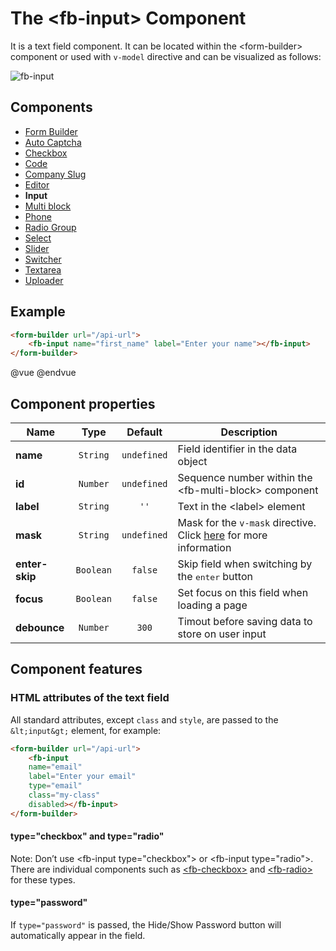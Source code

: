 # The &lt;fb-input&gt; Component

It is a text field component. It can be located within the &lt;form-builder&gt; component or used with `v-model` directive and can be visualized as follows:

![fb-input](/assets/awema-pl/wiki/docs/fb-input.png)

## Components
* [Form Builder](./form-builder.md)
* [Auto Captcha](./fb-auto-captcha.md)
* [Checkbox](./fb-checkbox.md)
* [Code](./fb-code.md)
* [Company Slug](./fb-company-slug.md)
* [Editor](./fb-editor.md)
* **Input**
* [Multi block](./fb-multi-block.md)
* [Phone](./fb-phone.md)
* [Radio Group](./fb-radio-group.md)
* [Select](./fb-select.md)
* [Slider](./fb-slider.md)
* [Switcher](./fb-switcher.md)
* [Textarea](./fb-textarea.md)
* [Uploader](./fb-uploader.md)

## Example

```html
<form-builder url="/api-url">
    <fb-input name="first_name" label="Enter your name"></fb-input>
</form-builder>
```
@vue
<form-builder url="/api-url">
    <fb-input name="first_name" label="Enter your name"></fb-input>
</form-builder>
@endvue


## Component properties

| Name                | Type               | Default             | Description                                       |
|---------------------|:------------------:|:-------------------:|---------------------------------------------------|
| **name**            | `String`           | `undefined`         | Field identifier in the data object               |
| **id**              | `Number`           | `undefined`         | Sequence number within the &lt;fb-multi-block&gt; component    |
| **label**           | `String`           | `''`                | Text in the &lt;label&gt; element                 |
| **mask**            | `String`           | `undefined`         | Mask for the `v-mask` directive. Click [here](https://github.com/vuejs-tips/vue-the-mask#tokens) for more information |
| **enter-skip**      | `Boolean`          | `false`             | Skip field when switching by the <kbd>enter</kbd> button |
| **focus**           | `Boolean`          | `false`             | Set focus on this field when loading a page       |
| **debounce**        | `Number`           | `300`               | Timout before saving data to store on user input  |


## Component features

### HTML attributes of the text field

All standard attributes, except `class` and `style`, are passed to the `&lt;input&gt;` element, for example:

```html
<form-builder url="/api-url">
    <fb-input
    name="email"
    label="Enter your email"
    type="email"
    class="my-class"
    disabled></fb-input>
</form-builder>
```

<form-builder url="/api-url">
    <fb-input name="email" label="Enter your email" type="email" class="my-class" disabled></fb-input>
</form-builder>

#### type="checkbox" and type="radio"

Note: Don’t use &lt;fb-input type="checkbox"&gt; or &lt;fb-input type="radio"&gt;. There are individual components such as [&lt;fb-checkbox&gt;](./fb-checkbox.md) and [&lt;fb-radio&gt;](./fb-radio.md) for these types.

#### type="password"

If `type="password"` is passed, the Hide/Show Password button will automatically appear in the field.

<form-builder url="/api-url">
    <fb-input name="password" label="Enter your password" type="password"></fb-input>
</form-builder>
